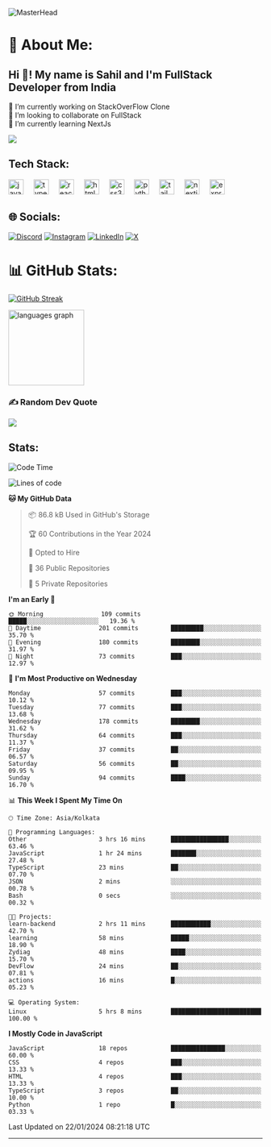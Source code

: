 ![MasterHead](https://user-images.githubusercontent.com/10498744/210012254-234538ff-d198-48aa-8964-37e6fd45d227.gif)
# 💫 About Me:
<h2 align="left">Hi 👋! My name is Sahil and I'm FullStack Developer from India</h2>
🔭 I’m currently working on StackOverFlow Clone<br>👯 I’m looking to collaborate on FullStack<br>🌱 I’m currently learning NextJs<br>

<p></p>

[![](https://visitcount.itsvg.in/api?id=Zydiag&icon=0&color=5)](https://visitcount.itsvg.in)

## Tech Stack:
<div align="left">
  <img src="https://cdn.jsdelivr.net/gh/devicons/devicon/icons/javascript/javascript-original.svg" height="30" alt="javascript logo"  />
  <img width="12" />
  <img src="https://cdn.jsdelivr.net/gh/devicons/devicon/icons/typescript/typescript-original.svg" height="30" alt="typescript logo"  />
  <img width="12" />
  <img src="https://cdn.jsdelivr.net/gh/devicons/devicon/icons/react/react-original.svg" height="30" alt="react logo"  />
  <img width="12" />
  <img src="https://cdn.jsdelivr.net/gh/devicons/devicon/icons/html5/html5-original.svg" height="30" alt="html5 logo"  />
  <img width="12" />
  <img src="https://cdn.jsdelivr.net/gh/devicons/devicon/icons/css3/css3-original.svg" height="30" alt="css3 logo"  />
  <img width="12" />
  <img src="https://cdn.jsdelivr.net/gh/devicons/devicon/icons/python/python-original.svg" height="30" alt="python logo"  />
  <img width="12" />
  <img src="https://cdn.simpleicons.org/tailwindcss/06B6D4" height="30" alt="tailwindcss logo"  />
  <img width="12" />
  <img src="https://cdn.simpleicons.org/nextdotjs/000000" height="30" alt="nextjs logo"  />
  <img width="12" />
  <img src="https://cdn.jsdelivr.net/gh/devicons/devicon/icons/express/express-original.svg" height="30" alt="express logo"  />
</div>



## 🌐 Socials:
[![Discord](https://img.shields.io/badge/Discord-%237289DA.svg?logo=discord&logoColor=white)](https://discord.gg/https://discord.gg/WXr2pfp2) [![Instagram](https://img.shields.io/badge/Instagram-%23E4405F.svg?logo=Instagram&logoColor=white)](https://instagram.com/s_lakha29) [![LinkedIn](https://img.shields.io/badge/LinkedIn-%230077B5.svg?logo=linkedin&logoColor=white)](https://linkedin.com/in/Zydiag) [![X](https://img.shields.io/badge/X-black.svg?logo=X&logoColor=white)](https://x.com/Zydiag) 
# 📊 GitHub Stats:
<div align="left" gap="5">
  
[![GitHub Streak](https://streak-stats.demolab.com/?user=zydiag&theme=radical)](https://git.io/streak-stats)

  <!--   <img src="https://github-readme-stats.vercel.app/api?username=zydiag&hide_title=false&hide_rank=true&show_icons=true&include_all_commits=true&count_private=true&disable_animations=false&theme=radical&locale=en&hide_border=false" height="150" alt="stats graph"  /> -->
  
  <img src="https://github-readme-stats.vercel.app/api/top-langs?username=zydiag&locale=en&hide_title=false&layout=compact&card_width=320&langs_count=5&theme=radical&hide_border=false" height="150" alt="languages graph"  />
</div>

### ✍️ Random Dev Quote
![](https://quotes-github-readme.vercel.app/api?type=horizontal&theme=radical)

## Stats:
<!--START_SECTION:waka-->
![Code Time](http://img.shields.io/badge/Code%20Time-5%20hrs%2014%20mins-blue)

![Lines of code](https://img.shields.io/badge/From%20Hello%20World%20I%27ve%20Written-397.4%20thousand%20lines%20of%20code-blue)

**🐱 My GitHub Data** 

> 📦 86.8 kB Used in GitHub's Storage 
 > 
> 🏆 60 Contributions in the Year 2024
 > 
> 💼 Opted to Hire
 > 
> 📜 36 Public Repositories 
 > 
> 🔑 5 Private Repositories 
 > 
**I'm an Early 🐤** 

```text
🌞 Morning                109 commits         █████░░░░░░░░░░░░░░░░░░░░   19.36 % 
🌆 Daytime                201 commits         █████████░░░░░░░░░░░░░░░░   35.70 % 
🌃 Evening                180 commits         ████████░░░░░░░░░░░░░░░░░   31.97 % 
🌙 Night                  73 commits          ███░░░░░░░░░░░░░░░░░░░░░░   12.97 % 
```
📅 **I'm Most Productive on Wednesday** 

```text
Monday                   57 commits          ███░░░░░░░░░░░░░░░░░░░░░░   10.12 % 
Tuesday                  77 commits          ███░░░░░░░░░░░░░░░░░░░░░░   13.68 % 
Wednesday                178 commits         ████████░░░░░░░░░░░░░░░░░   31.62 % 
Thursday                 64 commits          ███░░░░░░░░░░░░░░░░░░░░░░   11.37 % 
Friday                   37 commits          ██░░░░░░░░░░░░░░░░░░░░░░░   06.57 % 
Saturday                 56 commits          ██░░░░░░░░░░░░░░░░░░░░░░░   09.95 % 
Sunday                   94 commits          ████░░░░░░░░░░░░░░░░░░░░░   16.70 % 
```


📊 **This Week I Spent My Time On** 

```text
🕑︎ Time Zone: Asia/Kolkata

💬 Programming Languages: 
Other                    3 hrs 16 mins       ████████████████░░░░░░░░░   63.46 % 
JavaScript               1 hr 24 mins        ███████░░░░░░░░░░░░░░░░░░   27.48 % 
TypeScript               23 mins             ██░░░░░░░░░░░░░░░░░░░░░░░   07.70 % 
JSON                     2 mins              ░░░░░░░░░░░░░░░░░░░░░░░░░   00.78 % 
Bash                     0 secs              ░░░░░░░░░░░░░░░░░░░░░░░░░   00.32 % 

🐱‍💻 Projects: 
learn-backend            2 hrs 11 mins       ███████████░░░░░░░░░░░░░░   42.70 % 
learning                 58 mins             █████░░░░░░░░░░░░░░░░░░░░   18.90 % 
Zydiag                   48 mins             ████░░░░░░░░░░░░░░░░░░░░░   15.70 % 
DevFlow                  24 mins             ██░░░░░░░░░░░░░░░░░░░░░░░   07.81 % 
actions                  16 mins             █░░░░░░░░░░░░░░░░░░░░░░░░   05.23 % 

💻 Operating System: 
Linux                    5 hrs 8 mins        █████████████████████████   100.00 % 
```

**I Mostly Code in JavaScript** 

```text
JavaScript               18 repos            ███████████████░░░░░░░░░░   60.00 % 
CSS                      4 repos             ███░░░░░░░░░░░░░░░░░░░░░░   13.33 % 
HTML                     4 repos             ███░░░░░░░░░░░░░░░░░░░░░░   13.33 % 
TypeScript               3 repos             ██░░░░░░░░░░░░░░░░░░░░░░░   10.00 % 
Python                   1 repo              █░░░░░░░░░░░░░░░░░░░░░░░░   03.33 % 
```




 Last Updated on 22/01/2024 08:21:18 UTC
<!--END_SECTION:waka-->


---
